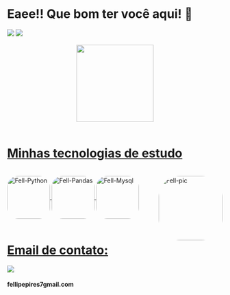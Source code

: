 <h1>Eaee!! Que bom ter você aqui! 🤞</h1>
<div> 
  <a href="https://www.linkedin.com/in/fellipepcarvalho" target="_blank"><img src="https://img.shields.io/badge/-LinkedIn-%230077B5?style=for-the-badge&logo=linkedin&logoColor=white" target="_blank"></a> 
  <a href="https://api.whatsapp.com/send?phone=5511949971949&text=Converse%20com%20o%20Fellipe%20P%20Carvalho" target="_blank"><img src="https://img.shields.io/badge/WhatsApp-25D366?style=for-the-badge&logo=whatsapp&logoColor=white" target="_blank"></a>   
</div>
<br/>
<div align="center">
  <a href="https://github.com/FellipePCarvalho">
  <img height="180em" src="https://github-readme-stats.vercel.app/api?username=fellipepcarvalho&show_icons=true&theme=merko&include_all_commits=true&count_private=true"/>
</div>
</br>
<h1>Minhas tecnologias de estudo</h1>
<div style="display: inline_block"><br>
  <img align="center" alt="Fell-Python" height="100" style="border-radius:25px;" src="https://cdn.jsdelivr.net/gh/devicons/devicon@latest/icons/python/python-original.svg" />
  <img align="center" alt="Fell-Pandas" height="100" style="border-radius:25px;" src="https://cdn.jsdelivr.net/gh/devicons/devicon@latest/icons/pandas/pandas-original.svg" />
  <img align="center" alt="Fell-Mysql" height="100" style="border-radius:25px;" src="https://cdn.jsdelivr.net/gh/devicons/devicon@latest/icons/mysql/mysql-original-wordmark.svg" />
          
  <!-- SITE PRA PEGAR OS ICONS https://devicon.dev/-->
  <img align="right" alt="Fell-pic" height="150" style="border-radius:50px;" src="https://miro.medium.com/max/480/1*Bj1lk3h9FKTjTHIpMCVUjw.gif">
</div>
</br>
<h1>Email de contato:</h1>
<a href="https://instagram.com/fell_pires" target="_blank"><img src="https://img.shields.io/badge/Gmail-D14836?style=for-the-badge&logo=gmail&logoColor=white" target="_blank"></a><h4>fellipepires7gmail.com</h4>
